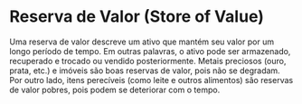 # Reserva de Valor (Store of Value)

Uma reserva de valor descreve um ativo que mantém seu valor por um longo período de tempo. Em outras palavras, o ativo pode ser armazenado, recuperado e trocado ou vendido posteriormente. Metais preciosos (ouro, prata, etc.) e imóveis são boas reservas de valor, pois não se degradam. Por outro lado, itens perecíveis (como leite e outros alimentos) são reservas de valor pobres, pois podem se deteriorar com o tempo.
